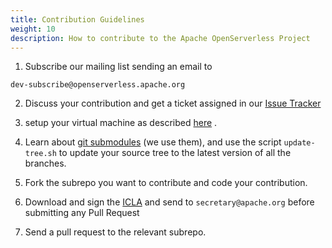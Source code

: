 ```yaml
---
title: Contribution Guidelines
weight: 10
description: How to contribute to the Apache OpenServerless Project
---
```


1. Subscribe our mailing list sending an email  to 
```
dev-subscribe@openserverless.apache.org
```

2. Discuss your contribution and get a ticket assigned in our [Issue Tracker](https://github.com/apache/openserverless/issues)

3. setup your virtual machine as described [here](https://github.com/apache/openserverless) .

4. Learn about [git submodules](https://git-scm.com/book/en/v2/Git-Tools-Submodules) (we use them), and use the script `update-tree.sh` to update your source tree to the latest version of all the branches.

5. Fork the subrepo you want to contribute and code your contribution.

6. Download and sign the [ICLA](https://www.apache.org/licenses/icla.pdf) and send to `secretary@apache.org` before submitting any Pull Request

7. Send a pull request to the relevant subrepo.
